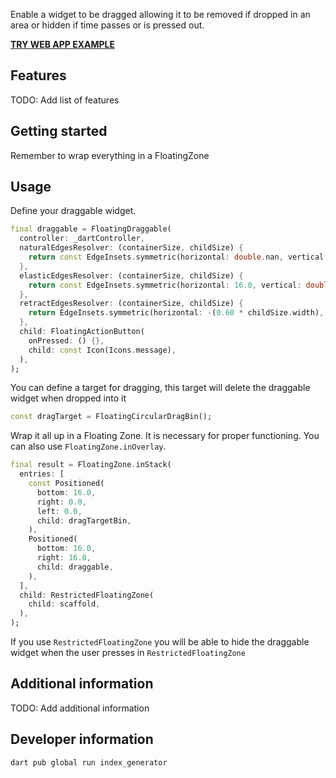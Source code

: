 Enable a widget to be dragged allowing it to be removed if dropped in an area or hidden if time passes or is pressed out.

[**TRY WEB APP EXAMPLE**](https://brex900.github.io/mek_floating_drag/#/)

## Features

TODO: Add list of features

## Getting started

Remember to wrap everything in a FloatingZone

## Usage

Define your draggable widget.

```dart
final draggable = FloatingDraggable(
  controller: _dartController,
  naturalEdgesResolver: (containerSize, childSize) {
    return const EdgeInsets.symmetric(horizontal: double.nan, vertical: 64.0);
  },
  elasticEdgesResolver: (containerSize, childSize) {
    return const EdgeInsets.symmetric(horizontal: 16.0, vertical: double.nan);
  },
  retractEdgesResolver: (containerSize, childSize) {
    return EdgeInsets.symmetric(horizontal: -(0.60 * childSize.width), vertical: double.nan);
  },
  child: FloatingActionButton(
    onPressed: () {},
    child: const Icon(Icons.message),
  ),
);
```

You can define a target for dragging, this target will delete the draggable widget when dropped into it
```dart
const dragTarget = FloatingCircularDragBin();
```

Wrap it all up in a Floating Zone. It is necessary for proper functioning. You can also use `FloatingZone.inOverlay`.
```dart
final result = FloatingZone.inStack(
  entries: [
    const Positioned(
      bottom: 16.0,
      right: 0.0,
      left: 0.0,
      child: dragTargetBin,
    ),
    Positioned(
      bottom: 16.0,
      right: 16.0,
      child: draggable,
    ),
  ],
  child: RestrictedFloatingZone(
    child: scaffold,
  ),
);
```

If you use `RestrictedFloatingZone` you will be able to hide the draggable widget when the user presses in `RestrictedFloatingZone`


## Additional information

TODO: Add additional information

## Developer information

`dart pub global run index_generator`